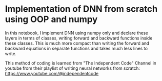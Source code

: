 # Implementation of DNN from scratch using OOP and numpy

In this notebook, I implement DNN using numpy only and declare these layers in terms of classes, writing forward and backward functions inside these classes. This is much more compact than writing the forward and backward equations in separate functions and takes much less lines to write.

This method of coding is learned from "The Independent Code" Channel in youtube from their playlist of writing neural networks from scratch: https://www.youtube.com/@independentcode
